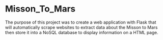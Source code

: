 # Misson_To_Mars
The purpose of this project was to create a web application with Flask that will automatically scrape websites to extract data about the Misson to Mars then store it into a NoSQL database to display information on a HTML page.
